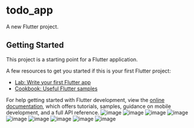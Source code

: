 # todo_app

A new Flutter project.

## Getting Started

This project is a starting point for a Flutter application.

A few resources to get you started if this is your first Flutter project:

- [Lab: Write your first Flutter app](https://docs.flutter.dev/get-started/codelab)
- [Cookbook: Useful Flutter samples](https://docs.flutter.dev/cookbook)

For help getting started with Flutter development, view the
[online documentation](https://docs.flutter.dev/), which offers tutorials,
samples, guidance on mobile development, and a full API reference.
![image](https://user-images.githubusercontent.com/106914670/181915496-186d6ff8-107e-48c6-a4a4-a11cfa9b9b65.png)
![image](https://user-images.githubusercontent.com/106914670/181915550-c515b087-ff39-497c-b3d5-61e5030aa032.png)
![image](https://user-images.githubusercontent.com/106914670/181915568-0a390b8c-1cd4-4965-9990-b28cdcdbd405.png)
![image](https://user-images.githubusercontent.com/106914670/181915587-ac6e2000-120a-4b6d-9e41-e888a667b103.png)
![image](https://user-images.githubusercontent.com/106914670/181915615-df5ea59b-68c8-4102-9ffb-9747cecdf167.png)
![image](https://user-images.githubusercontent.com/106914670/181915635-36865673-f88b-4665-8ac6-cd848f033905.png)
![image](https://user-images.githubusercontent.com/106914670/181915653-7cc24095-6e89-4a41-be48-0ee12e1b449a.png)
![image](https://user-images.githubusercontent.com/106914670/181915671-bb268651-a041-40dd-bbcd-2861ef08abdc.png)
![image](https://user-images.githubusercontent.com/106914670/181915778-23ce2bc6-0af1-48a3-b30d-4eced6a3dc11.png)
